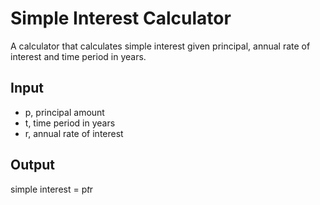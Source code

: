 # Simple Interest Calculator

A calculator that calculates simple interest given principal, annual rate of interest and time period in years.

## Input
- p, principal amount  
- t, time period in years  
- r, annual rate of interest

## Output
simple interest = p*t*r
